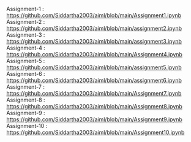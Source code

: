 Assignment-1 : https://github.com/Siddartha2003/aiml/blob/main/Assignment1.ipynb
Assignment-2 : https://github.com/Siddartha2003/aiml/blob/main/assignment2.ipynb
Assignment-3 : https://github.com/Siddartha2003/aiml/blob/main/assignment3.ipynb
Assignment-4 : https://github.com/Siddartha2003/aiml/blob/main/Assignment4.ipynb
Assignment-5 : https://github.com/Siddartha2003/aiml/blob/main/assignment5.ipynb
Assignment-6 : https://github.com/Siddartha2003/aiml/blob/main/assignment6.ipynb
Assignment-7 : https://github.com/Siddartha2003/aiml/blob/main/Assignment7.ipynb
Assignment-8 : https://github.com/Siddartha2003/aiml/blob/main/Assignment8.ipynb
Assignment-9 : https://github.com/Siddartha2003/aiml/blob/main/Assignment9.ipynb
Assignment-10 : https://github.com/Siddartha2003/aiml/blob/main/Assignment10.ipynb
